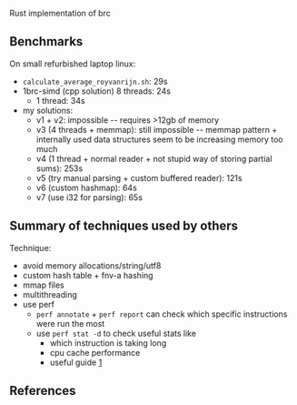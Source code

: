 Rust implementation of brc

## Benchmarks

On small refurbished laptop linux:
  - `calculate_average_royvanrijn.sh`: 29s
  - 1brc-simd (cpp solution) 8 threads: 24s
    - 1 thread: 34s
  - my solutions:
    - v1 + v2: impossible -- requires >12gb of memory
    - v3 (4 threads + memmap): still impossible -- memmap pattern + internally
      used data structures seem to be increasing memory too much
    - v4 (1 thread + normal reader + not stupid way of storing partial sums):
      253s
    - v5 (try manual parsing + custom buffered reader): 121s
    - v6 (custom hashmap): 64s
    - v7 (use i32 for parsing): 65s

## Summary of techniques used by others

Technique:
  - avoid memory allocations/string/utf8
  - custom hash table + fnv-a hashing
  - mmap files
  - multithreading
  - use perf
    - `perf annotate` + `perf report` can check which specific instructions were
      run the most
    - use `perf stat -d` to check useful stats like
      - which instruction is taking long
      - cpu cache performance
      * useful guide [1]

## References

[1]: https://rust-lang.github.io/packed_simd/perf-guide/prof/linux.html
